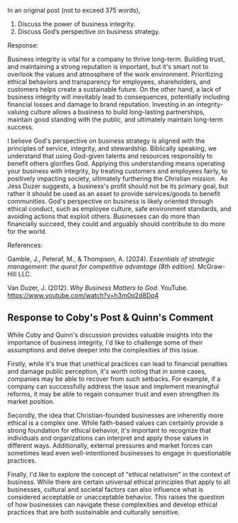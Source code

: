 In an original post (not to exceed 375 words), 

1. Discuss the power of business integrity.
2. Discuss God’s perspective on business strategy.

Response:

Business integrity is vital for a company to thrive long-term. Building trust, and maintaining a strong reputation is important, but it's smart not to overlook the values and atmosphere of the work environment. Prioritizing ethical behaviors and transparency for employees, shareholders, and customers helps create a sustainable future. On the other hand, a lack of business integrity will inevitably lead to consequences, potentially including financial losses and damage to brand reputation. Investing in an integrity-valuing culture allows a business to build long-lasting partnerships, maintain good standing with the public, and ultimately maintain long-term success.

I believe God's perspective on business strategy is aligned with the principles of service, integrity, and stewardship. Biblically speaking, we understand that using God-given talents and resources responsibly to benefit others glorifies God. Applying this understanding means operating your business with integrity, by treating customers and employees fairly, to positively impacting society, ultimately furthering the Christian mission.  As Jess Duzer suggests, a business's profit should not be its primary goal, but rather it should be used as an asset to provide services/goods to benefit communities. God's perspective on business is likely oriented through ethical conduct, such as employee culture, safe environment standards, and avoiding actions that exploit others. Businesses can do more than financially succeed, they could and arguably should contribute to do more for the world.

References:

Gamble, J., Peteraf, M., & Thompson, A. (2024). _Essentials of strategic management: the quest for competitive advantage (8th edition)._ McGraw-Hill LLC.

Van Duzer, J. (2012). _Why Business Matters to God_. YouTube. https://www.youtube.com/watch?v=h3m0q2d8Dq4


## Response to Coby's Post & Quinn's Comment
While Coby and Quinn's discussion provides valuable insights into the importance of business integrity, I'd like to challenge some of their assumptions and delve deeper into the complexities of this issue.

Firstly, while it's true that unethical practices can lead to financial penalties and damage public perception, it's worth noting that in some cases, companies may be able to recover from such setbacks. For example, if a company can successfully address the issue and implement meaningful reforms, it may be able to regain consumer trust and even strengthen its market position.

Secondly, the idea that Christian-founded businesses are inherently more ethical is a complex one. While faith-based values can certainly provide a strong foundation for ethical behavior, it's important to recognize that individuals and organizations can interpret and apply those values in different ways. Additionally, external pressures and market forces can sometimes lead even well-intentioned businesses to engage in questionable practices.

Finally, I'd like to explore the concept of "ethical relativism" in the context of business. While there are certain universal ethical principles that apply to all businesses, cultural and societal factors can also influence what is considered acceptable or unacceptable behavior. This raises the question of how businesses can navigate these complexities and develop ethical practices that are both sustainable and culturally sensitive.
